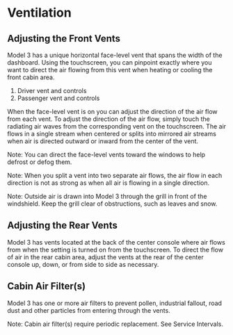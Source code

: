 # Ventilation

## Adjusting the Front Vents

Model 3 has a unique horizontal face-level vent that spans the width of the dashboard. Using the touchscreen, you can pinpoint exactly where you want to direct the air flowing from this vent when heating or cooling the front cabin area.

1. Driver vent and controls
2. Passenger vent and controls

When the face-level vent is on you can adjust the direction of the air flow from each vent. To adjust the direction of the air flow, simply touch the radiating air waves from the corresponding vent on the touchscreen. The air flows in a single stream when centered or splits into mirrored air streams when air is directed outward or inward from the center of the vent.

Note: You can direct the face-level vents toward the windows to help defrost or defog them.

Note: When you split a vent into two separate air flows, the air flow in each direction is not as strong as when all air is flowing in a single direction.

Note: Outside air is drawn into Model 3 through the grill in front of the windshield. Keep the grill clear of obstructions, such as leaves and snow.


## Adjusting the Rear Vents

Model 3 has vents located at the back of the center console where air flows from when the setting is turned on from the touchscreen. To direct the flow of air in the rear cabin area, adjust the vents at the rear of the center console up, down, or from side to side as necessary.


## Cabin Air Filter(s)

Model 3 has one or more air filters to prevent pollen, industrial fallout, road dust and other particles from entering through the vents.

Note: Cabin air filter(s) require periodic replacement. See Service Intervals.
